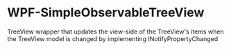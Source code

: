 # WPF-SimpleObservableTreeView

TreeView wrapper that updates the view-side of the TreeView's items when the TreeView model is changed by implementing INotifyPropertyChanged
